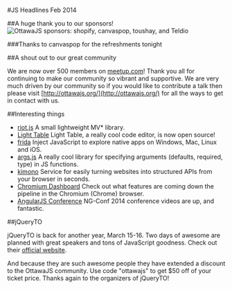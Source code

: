 #JS Headlines Feb 2014

##A huge thank you to our sponsors!
![OttawaJS sponsors: shopify, canvaspop, toushay, and Teldio](http://ottawajs.org/js.headlines/img/ottawajs_sponsors.png)

###Thanks to canvaspop for the refreshments tonight

##A shout out to our great community

We are now over 500 members on [meetup.com](http://www.meetup.com/Ottawa-JavaScript/)! Thank you all for continuing to make our community so vibrant and supportive. We are very much driven by our community so if you would like to contribute a talk then please visit [http://ottawajs.org/](http://ottawajs.org/) for all the ways to get in contact with us.

##Interesting things

  * [riot.js](https://moot.it/riotjs/docs/) A small lightweight MV* library.
  * [Light Table](http://www.chris-granger.com/2014/01/07/light-table-is-open-source/) Light Table, a really cool code editor, is now open source!
  * [frida](http://www.frida.re/) Inject JavaScript to explore native apps on Windows, Mac, Linux and iOS.
  * [args.js](http://autographer.github.io/args.js/) A really cool library for specifying arguments (defaults, required, type) in JS functions.
  * [kimono](http://www.kimonolabs.com/) Service for easily turning websites into structured APIs from your browser in seconds.
  * [Chromium Dashboard](http://www.chromestatus.com/features) Check out what features are coming down the pipeline in the Chromium (Chrome) browser.
  * [AngularJS Conference](http://www.youtube.com/user/ngconfvideos) NG-Conf 2014 conference videos are up, and fantastic.

##jQueryTO

jQueryTO is back for another year, March 15-16. Two days of awesome are planned with great speakers and tons of JavaScript goodness. Check out their [official website](http://jqueryto.com).

And because they are such awesome people they have extended a discount to the OttawaJS community. Use code "ottawajs" to get $50 off of your ticket price. Thanks again to the organizers of jQueryTO!
